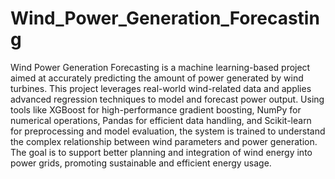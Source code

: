 # Wind_Power_Generation_Forecasting
Wind Power Generation Forecasting is a machine learning-based project aimed at accurately predicting the amount of power generated by wind turbines. This project leverages real-world wind-related data and applies advanced regression techniques to model and forecast power output. Using tools like XGBoost for high-performance gradient boosting, NumPy for numerical operations, Pandas for efficient data handling, and Scikit-learn for preprocessing and model evaluation, the system is trained to understand the complex relationship between wind parameters and power generation. The goal is to support better planning and integration of wind energy into power grids, promoting sustainable and efficient energy usage.
